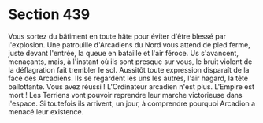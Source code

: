 # Section 439

Vous sortez du bâtiment en toute hâte pour éviter d'être blessé 
par l'explosion. Une patrouille d'Arcadiens du Nord vous attend 
de pied ferme, juste devant l'entrée, la queue en bataille et l'air 
féroce. Us s'avancent, menaçants, mais, à l'instant où ils sont 
presque sur vous, le bruit violent de la déflagration fait trembler 
le sol. Aussitôt toute expression disparaît de la face des 
Arcadiens. Ils se regardent les uns les autres, l'air hagard, la tête 
ballottante. Vous avez réussi ! L'Ordinateur arcadien n'est 
plus. L'Empire est mort ! Les Terriens vont pouvoir reprendre 
leur marche victorieuse dans l'espace. Si toutefois ils arrivent, un 
jour, à comprendre pourquoi Arcadion a menacé leur existence.